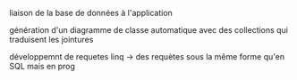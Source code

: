 liaison de la base de données à l'application

génération d'un diagramme de classe automatique avec des collections qui traduisent les jointures

développemnt de requetes linq -> des requètes sous la même forme qu'en SQL mais en prog
